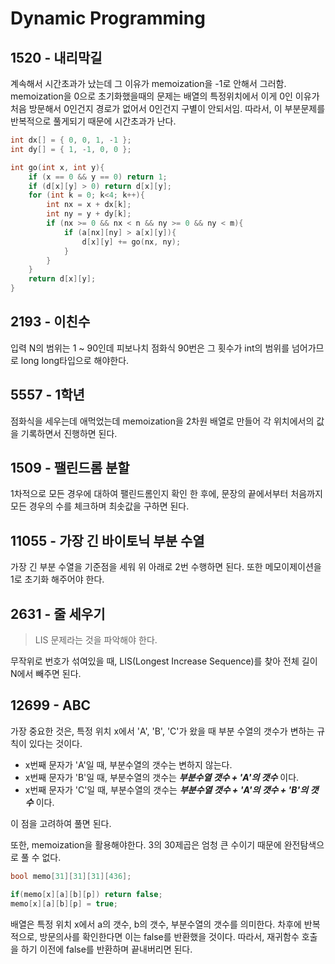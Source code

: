 # Dynamic Programming

## 1520 - 내리막길

계속해서 시간초과가 났는데 그 이유가 memoization을 -1로 안해서 그러함. memoization을 0으로 초기화했을때의 문제는 배열의 특정위치에서 이게 0인 이유가 처음 방문해서 0인건지 경로가 없어서 0인건지 구별이 안되서임. 따라서, 이 부분문제를 반복적으로 풀게되기 때문에 시간초과가 난다.

```C
int dx[] = { 0, 0, 1, -1 };
int dy[] = { 1, -1, 0, 0 };

int go(int x, int y){
	if (x == 0 && y == 0) return 1;
	if (d[x][y] > 0) return d[x][y];
    for (int k = 0; k<4; k++){
		int nx = x + dx[k];
		int ny = y + dy[k];
		if (nx >= 0 && nx < n && ny >= 0 && ny < m){
			if (a[nx][ny] > a[x][y]){
				d[x][y] += go(nx, ny);
			}
		}
	}
	return d[x][y];
}

```

## 2193 - 이친수

입력 N의 범위는 1 ~ 90인데 피보나치 점화식 90번은 그 횟수가 int의 범위를 넘어가므로 long long타입으로 해야한다.

## 5557 - 1학년

점화식을 세우는데 애먹었는데 memoization을 2차원 배열로 만들어 각 위치에서의 값을 기록하면서 진행하면 된다.

## 1509 - 팰린드롬 분할

1차적으로 모든 경우에 대하여 팰린드롬인지 확인 한 후에, 문장의 끝에서부터 처음까지 모든 경우의 수를 체크하며 최솟값을 구하면 된다.

## 11055 - 가장 긴 바이토닉 부분 수열

가장 긴 부분 수열을 기준점을 세워 위 아래로 2번 수행하면 된다. 또한 메모이제이션을 1로 초기화 해주어야 한다.

## 2631 - 줄 세우기

> LIS 문제라는 것을 파악해야 한다.

무작위로 번호가 섞여있을 때, LIS(Longest Increase Sequence)를 찾아 전체 길이 N에서 빼주면 된다.

## 12699 - ABC

가장 중요한 것은, 특정 위치 x에서 'A', 'B', 'C'가 왔을 때 부분 수열의 갯수가 변하는 규칙이 있다는 것이다.

* x번째 문자가 'A'일 때, 부분수열의 갯수는 변하지 않는다.
* x번째 문자가 'B'일 때, 부분수열의 갯수는 <b><i>부분수열 갯수 + 'A'의 갯수</i></b> 이다.
* x번째 문자가 'C'일 때, 부분수열의 갯수는 <b><i>부분수열 갯수 + 'A'의 갯수 + 'B'의 갯수</i></b> 이다.

이 점을 고려하여 풀면 된다.

또한, memoization을 활용해야한다. 3의 30제곱은 엄청 큰 수이기 때문에 완전탐색으로 풀 수 없다.

```C
bool memo[31][31][31][436];

if(memo[x][a][b][p]) return false;
memo[x][a][b][p] = true;
```

배열은 특정 위치 x에서 a의 갯수, b의 갯수, 부분수열의 갯수를 의미한다. 차후에 반복적으로, 방문의사를 확인한다면 이는 false를 반환했을 것이다. 따라서, 재귀함수 호출을 하기 이전에 false를 반환하며 끝내버리면 된다.